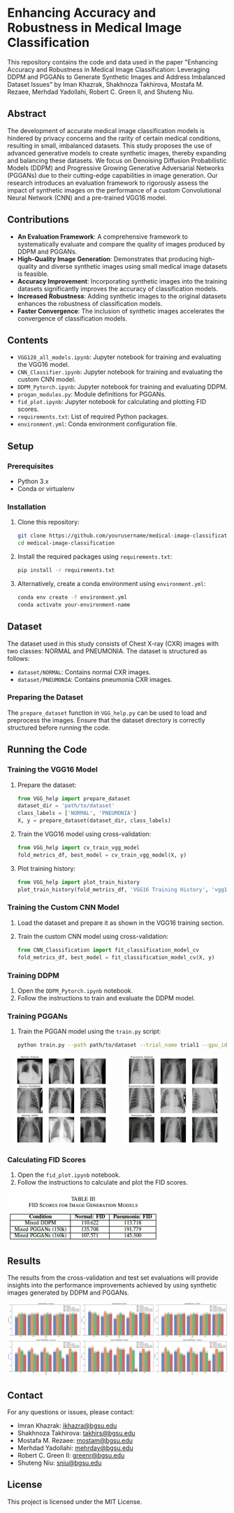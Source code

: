 # Enhancing Accuracy and Robustness in Medical Image Classification

This repository contains the code and data used in the paper "Enhancing Accuracy and Robustness in Medical Image Classification: Leveraging DDPM and PGGANs to Generate Synthetic Images and Address Imbalanced Dataset Issues" by Iman Khazrak, Shakhnoza Takhirova, Mostafa M. Rezaee, Merhdad Yadollahi, Robert C. Green II, and Shuteng Niu.

## Abstract

The development of accurate medical image classification models is hindered by privacy concerns and the rarity of certain medical conditions, resulting in small, imbalanced datasets. This study proposes the use of advanced generative models to create synthetic images, thereby expanding and balancing these datasets. We focus on Denoising Diffusion Probabilistic Models (DDPM) and Progressive Growing Generative Adversarial Networks (PGGANs) due to their cutting-edge capabilities in image generation. Our research introduces an evaluation framework to rigorously assess the impact of synthetic images on the performance of a custom Convolutional Neural Network (CNN) and a pre-trained VGG16 model.

## Contributions

- **An Evaluation Framework**: A comprehensive framework to systematically evaluate and compare the quality of images produced by DDPM and PGGANs.
- **High-Quality Image Generation**: Demonstrates that producing high-quality and diverse synthetic images using small medical image datasets is feasible.
- **Accuracy Improvement**: Incorporating synthetic images into the training datasets significantly improves the accuracy of classification models.
- **Increased Robustness**: Adding synthetic images to the original datasets enhances the robustness of classification models.
- **Faster Convergence**: The inclusion of synthetic images accelerates the convergence of classification models.

## Contents

- `VGG128_all_models.ipynb`: Jupyter notebook for training and evaluating the VGG16 model.
- `CNN_Classifier.ipynb`: Jupyter notebook for training and evaluating the custom CNN model.
- `DDPM_Pytorch.ipynb`: Jupyter notebook for training and evaluating DDPM.
- `progan_modules.py`: Module definitions for PGGANs.
- `fid_plot.ipynb`: Jupyter notebook for calculating and plotting FID scores.
- `requirements.txt`: List of required Python packages.
- `environment.yml`: Conda environment configuration file.

## Setup

### Prerequisites

- Python 3.x
- Conda or virtualenv

### Installation

1. Clone this repository:
    ```bash
    git clone https://github.com/yourusername/medical-image-classification.git
    cd medical-image-classification
    ```

2. Install the required packages using `requirements.txt`:
    ```bash
    pip install -r requirements.txt
    ```

3. Alternatively, create a conda environment using `environment.yml`:
    ```bash
    conda env create -f environment.yml
    conda activate your-environment-name
    ```

## Dataset

The dataset used in this study consists of Chest X-ray (CXR) images with two classes: NORMAL and PNEUMONIA. The dataset is structured as follows:
- `dataset/NORMAL`: Contains normal CXR images.
- `dataset/PNEUMONIA`: Contains pneumonia CXR images.

### Preparing the Dataset

The `prepare_dataset` function in `VGG_help.py` can be used to load and preprocess the images. Ensure that the dataset directory is correctly structured before running the code.

## Running the Code

### Training the VGG16 Model

1. Prepare the dataset:
    ```python
    from VGG_help import prepare_dataset
    dataset_dir = 'path/to/dataset'
    class_labels = ['NORMAL', 'PNEUMONIA']
    X, y = prepare_dataset(dataset_dir, class_labels)
    ```

2. Train the VGG16 model using cross-validation:
    ```python
    from VGG_help import cv_train_vgg_model
    fold_metrics_df, best_model = cv_train_vgg_model(X, y)
    ```

3. Plot training history:
    ```python
    from VGG_help import plot_train_history
    plot_train_history(fold_metrics_df, 'VGG16 Training History', 'vgg16_training_history.png')
    ```

### Training the Custom CNN Model

1. Load the dataset and prepare it as shown in the VGG16 training section.

2. Train the custom CNN model using cross-validation:
    ```python
    from CNN_Classification import fit_classification_model_cv
    fold_metrics_df, best_model = fit_classification_model_cv(X, y)
    ```

### Training DDPM

1. Open the `DDPM_Pytorch.ipynb` notebook.
2. Follow the instructions to train and evaluate the DDPM model.

### Training PGGANs

1. Train the PGGAN model using the `train.py` script:
    ```bash
    python train.py --path path/to/dataset --trial_name trial1 --gpu_id 0
    ```

<p align="center">
  <img src="img/Normal_vs_Original_ddpm_3images.png" alt="Normal vs Original DDPM" style="width:45%; margin-right: 5%;">
  <img src="img/Pneumonia_Original_ddpm_gans_3images.png" alt="Pneumonia Original DDPM GANS" style="width:45%;">
</p>


### Calculating FID Scores

1. Open the `fid_plot.ipynb` notebook.
2. Follow the instructions to calculate and plot the FID scores.

![alt text](img/FID.png)

## Results

The results from the cross-validation and test set evaluations will provide insights into the performance improvements achieved by using synthetic images generated by DDPM and PGGANs.

![alt text](<img/VGG16_and_CNN_performance_5 runs_2.png>)

## Contact

For any questions or issues, please contact:

- Imran Khazrak: ikhazra@bgsu.edu
- Shakhnoza Takhirova: takhirs@bgsu.edu
- Mostafa M. Rezaee: mostam@bgsu.edu
- Merhdad Yadollahi: mehrday@bgsu.edu
- Robert C. Green II: greenr@bgsu.edu
- Shuteng Niu: sniu@bgsu.edu

## License

This project is licensed under the MIT License.
